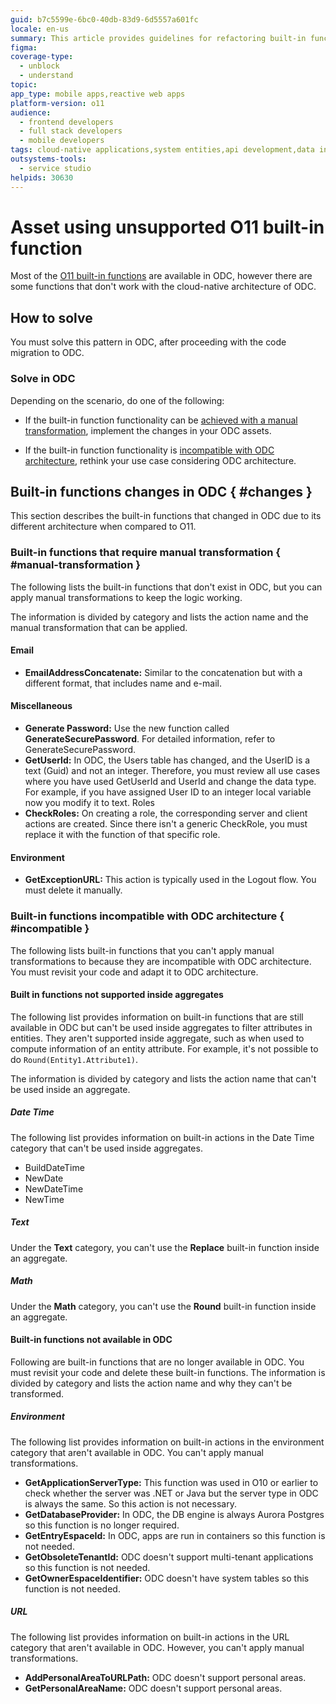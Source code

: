 ```yaml
---
guid: b7c5599e-6bc0-40db-83d9-6d5557a601fc
locale: en-us
summary: This article provides guidelines for refactoring built-in functions usage to ensure compatibility with OutSystems Developer Cloud (ODC).
figma: 
coverage-type:
  - unblock
  - understand
topic: 
app_type: mobile apps,reactive web apps
platform-version: o11
audience:
  - frontend developers
  - full stack developers
  - mobile developers
tags: cloud-native applications,system entities,api development,data integration,platform version
outsystems-tools:
  - service studio
helpids: 30630
---
```


# Asset using unsupported O11 built-in function

Most of the [O11 built-in functions](../../ref/lang/auto/builtinfunctions.md) are available in ODC, however there are some functions that don't work with the cloud-native architecture of ODC.

## How to solve

You must solve this pattern in ODC, after proceeding with the code migration to ODC.

### Solve in ODC

Depending on the scenario, do one of the following:

  * If the built-in function functionality can be [achieved with a manual transformation](#manual-transformation), implement the changes in your ODC assets.

  * If the built-in function functionality is [incompatible with ODC architecture](#incompatible), rethink your use case considering ODC architecture.

## Built-in functions changes in ODC { #changes }

This section describes the built-in functions that changed in ODC due to its different architecture when compared to O11.

### Built-in functions that require manual transformation { #manual-transformation }

The following lists the built-in functions that don't exist in ODC, but you can apply manual transformations to keep the logic working.

The information is divided by category and lists the action name and the manual transformation that can be applied.

#### Email

* **EmailAddressConcatenate:** Similar to the concatenation but with a different format, that includes name and e-mail.

#### Miscellaneous

* **Generate Password:** Use the new function called **GenerateSecurePassword**. For detailed information, refer to GenerateSecurePassword.
* **GetUserId:** In ODC, the Users table has changed, and the UserID is a text (Guid) and not an integer. Therefore, you must review all use cases where you have used GetUserId and UserId and change the data type. For example, if you have assigned User ID to an integer local variable now you modify it to text.
Roles
* **CheckRoles:** On creating a role, the corresponding server and client actions are created. Since there isn't a generic CheckRole, you must replace it with the function of that specific role.

#### Environment

* **GetExceptionURL:**  This action is typically used in the Logout flow. You must delete it manually.

### Built-in functions incompatible with ODC architecture { #incompatible }

The following lists built-in functions that you can't apply manual transformations to because they are incompatible with ODC architecture. You must revisit your code and adapt it to ODC architecture.

#### Built in functions not supported inside aggregates

The following list provides information on built-in functions that are still available in ODC but can't be used inside aggregates to filter attributes in entities. They aren't supported inside aggregate, such as when used to compute information of an entity attribute. For example, it's not possible to do `Round(Entity1.Attribute1)`.

The information is divided by category and lists the action name that can't be used inside an aggregate.

##### Date Time

The following list provides information on built-in actions in the Date Time category that can't be used inside aggregates.

* BuildDateTime
* NewDate
* NewDateTime
* NewTime

##### Text

Under the **Text** category, you can't use the **Replace** built-in function inside an aggregate.

##### Math

Under the **Math** category, you can't use the **Round** built-in function inside an aggregate.

#### Built-in functions not available in ODC

Following are built-in functions that are no longer available in ODC. You must revisit your code and delete these built-in functions. The information is divided by category and lists the action name and why they can't be transformed.

##### Environment 
The following list provides information on built-in actions in the environment category that aren't available in ODC. You can't apply manual transformations. 

*  **GetApplicationServerType:** This function was used in O10 or earlier to check whether the server was .NET or Java but the server type in ODC is always the same. So this action is not necessary.
*  **GetDatabaseProvider:** In ODC, the DB engine is always Aurora Postgres so this function is no longer required.
* **GetEntryEspaceId:** In ODC, apps are run in containers so this function is not needed.
* **GetObsoleteTenantId:** ODC doesn't support multi-tenant applications so this function is not needed.
*  **GetOwnerEspaceIdentifier:** ODC doesn't have system tables so this function is not needed.

##### URL

The following list provides information on built-in actions in the URL category that aren't available in ODC. However, you can't apply manual transformations. 

* **AddPersonalAreaToURLPath:** ODC doesn't support personal areas.
* **GetPersonalAreaName:** ODC doesn't support personal areas.
